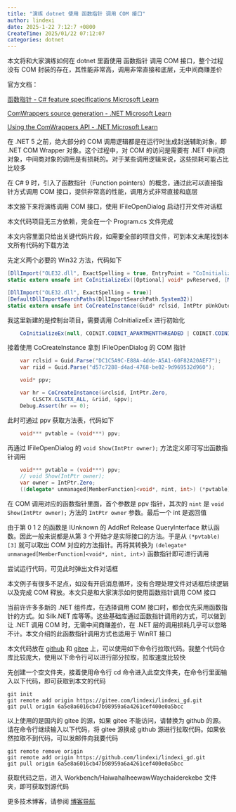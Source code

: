 ```yaml
---
title: "演练 dotnet 使用 函数指针 调用 COM 接口"
author: lindexi
date: 2025-1-22 7:12:7 +0800
CreateTime: 2025/01/22 07:12:07
categories: dotnet
---
```


本文将和大家演练如何在 dotnet 里面使用 函数指针 调用 COM 接口，整个过程没有 COM 封装的存在，其性能非常高，调用非常直接和底层，无中间商赚差价

<!--more-->


<!-- CreateTime:2025/01/22 07:12:07 -->

<!-- 发布 -->
<!-- 博客 -->

官方文档：

[函数指针 - C# feature specifications Microsoft Learn](https://learn.microsoft.com/zh-cn/dotnet/csharp/language-reference/proposals/csharp-9.0/function-pointers )

[ComWrappers source generation - .NET Microsoft Learn](https://learn.microsoft.com/en-us/dotnet/standard/native-interop/comwrappers-source-generation )

[Using the ComWrappers API - .NET Microsoft Learn](https://learn.microsoft.com/en-us/dotnet/standard/native-interop/tutorial-comwrappers )

在 .NET 5 之前，绝大部分的 COM 调用逻辑都是在运行时生成封送辅助对象，即 .NET COM Wrapper 对象。这个过程中，对 COM 的访问是需要有 .NET 中间商对象，中间商对象的调用是有损耗的。对于某些调用逻辑来说，这些损耗可能占比比较多

在 C# 9 时，引入了函数指针（Function pointers）的概念，通过此可以直接指针方式调用 COM 接口，提供非常高的性能，调用方式非常直接和底层

本文接下来将演练调用 COM 接口，使用 IFileOpenDialog 启动打开文件对话框

本文代码项目无三方依赖，完全在一个 Program.cs 文件完成

本文内容里面只给出关键代码片段，如需要全部的项目文件，可到本文末尾找到本文所有代码的下载方法

先定义两个必要的 Win32 方法，代码如下

```csharp
[DllImport("OLE32.dll", ExactSpelling = true, EntryPoint = "CoInitializeEx")]
static extern unsafe int CoInitializeEx([Optional] void* pvReserved, [MarshalAs(UnmanagedType.U4)] COINIT dwCoInit);

[DllImport("OLE32.dll", ExactSpelling = true)]
[DefaultDllImportSearchPaths(DllImportSearchPath.System32)]
static extern unsafe int CoCreateInstance(Guid* rclsid, IntPtr pUnkOuter, CLSCTX dwClsContext, Guid* riid, void* ppv);
```

我这里新建的是控制台项目，需要调用 CoInitializeEx 进行初始化

```csharp
    CoInitializeEx(null, COINIT.COINIT_APARTMENTTHREADED | COINIT.COINIT_DISABLE_OLE1DDE);
```

接着使用 CoCreateInstance 拿到 IFileOpenDialog 的 COM 指针

```csharp
    var rclsid = Guid.Parse("DC1C5A9C-E88A-4dde-A5A1-60F82A20AEF7");
    var riid = Guid.Parse("d57c7288-d4ad-4768-be02-9d969532d960");

    void* ppv;

    var hr = CoCreateInstance(&rclsid, IntPtr.Zero,
        CLSCTX.CLSCTX_ALL, &riid, &ppv);
    Debug.Assert(hr == 0);
```

此时可通过 ppv 获取方法表，代码如下

```csharp
    void*** pvtable = (void***) ppv;
```

再通过 IFileOpenDialog 的 `void Show(IntPtr owner);` 方法定义即可写出函数指针调用

```csharp
    void*** pvtable = (void***) ppv;
    // void Show(IntPtr owner);
    var owner = IntPtr.Zero;
    ((delegate* unmanaged[MemberFunction]<void*, nint, int>) (*pvtable)[3])(ppv, owner);
```

在 COM 调用对应的函数指针里面，首个参数是 ppv 指针，其次的 `nint` 是 `void Show(IntPtr owner);` 方法的 `IntPtr owner` 参数。最后一个 int 是返回值

由于第 0 1 2 的函数是 IUnknown 的 AddRef Release QueryInterface 默认函数。因此一般来说都是从第 3 个开始才是实际接口的方法。于是从 `(*pvtable)[3]` 就可以取出 COM 对应的方法指针。再将其转换为 `(delegate* unmanaged[MemberFunction]<void*, nint, int>)` 函数指针即可进行调用

尝试运行代码，可见此时弹出文件对话框

本文例子有很多不足点，如没有开启消息循环，没有合理处理文件对话框后续逻辑以及完成 COM 释放。本文只是和大家演示如何使用函数指针调用 COM 接口

当前许许多多新的 .NET 组件库，在选择调用 COM 接口时，都会优先采用函数指针的方式。如 Silk.NET 库等等。这些基础库通过函数指针调用的方式，可以做到让 .NET 调用 COM 时，无需中间商赚差价，在 .NET 层的调用损耗几乎可以忽略不计。本文介绍的此函数指针调用方式也适用于 WinRT 接口

本文代码放在 [github](https://github.com/lindexi/lindexi_gd/tree/6a5e8a6016cb47b98959a6a4261cef400e0a5bcc/Workbench/HaiwahalheewawWaychaiderekebe) 和 [gitee](https://gitee.com/lindexi/lindexi_gd/tree/6a5e8a6016cb47b98959a6a4261cef400e0a5bcc/Workbench/HaiwahalheewawWaychaiderekebe) 上，可以使用如下命令行拉取代码。我整个代码仓库比较庞大，使用以下命令行可以进行部分拉取，拉取速度比较快

先创建一个空文件夹，接着使用命令行 cd 命令进入此空文件夹，在命令行里面输入以下代码，即可获取到本文的代码

```
git init
git remote add origin https://gitee.com/lindexi/lindexi_gd.git
git pull origin 6a5e8a6016cb47b98959a6a4261cef400e0a5bcc
```

以上使用的是国内的 gitee 的源，如果 gitee 不能访问，请替换为 github 的源。请在命令行继续输入以下代码，将 gitee 源换成 github 源进行拉取代码。如果依然拉取不到代码，可以发邮件向我要代码

```
git remote remove origin
git remote add origin https://github.com/lindexi/lindexi_gd.git
git pull origin 6a5e8a6016cb47b98959a6a4261cef400e0a5bcc
```

获取代码之后，进入 Workbench/HaiwahalheewawWaychaiderekebe 文件夹，即可获取到源代码

更多技术博客，请参阅 [博客导航](https://blog.lindexi.com/post/%E5%8D%9A%E5%AE%A2%E5%AF%BC%E8%88%AA.html )
